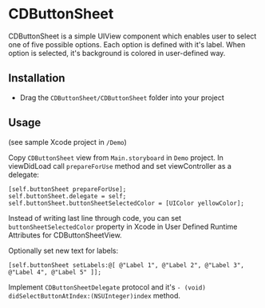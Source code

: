 CDButtonSheet
=============

CDButtonSheet is a simple UIView component which enables user to select one of five possible options. Each option is defined with it's label. When option is selected, it's background is colored in user-defined way.

Installation
------------
* Drag the `CDButtonSheet/CDButtonSheet` folder into your project

Usage
-----
(see sample Xcode project in `/Demo`)

Copy `CDButtonSheet` view from `Main.storyboard` in `Demo` project.
In viewDidLoad call `prepareForUse` method and set viewController as a delegate:

```
[self.buttonSheet prepareForUse];
self.buttonSheet.delegate = self;
self.buttonSheet.buttonSheetSelectedColor = [UIColor yellowColor];
```
Instead of writing last line through code, you can set `buttonSheetSelectedColor` property in Xcode in User Defined Runtime Attributes for CDButtonSheetView.

Optionally set new text for labels:

```
[self.buttonSheet setLabels:@[ @"Label 1", @"Label 2", @"Label 3", @"Label 4", @"Label 5" ]];
```
Implement `CDButtonSheetDelegate` protocol and it's `- (void) didSelectButtonAtIndex:(NSUInteger)index` method.
